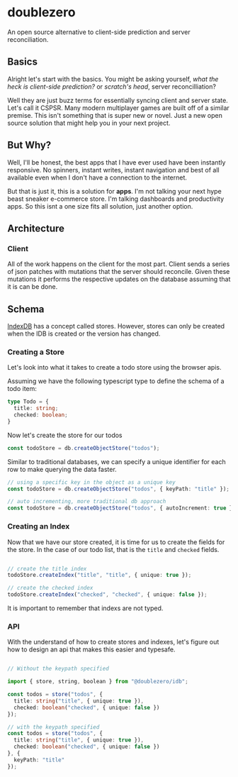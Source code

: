 # doublezero

An open source alternative to client-side prediction and server reconciliation. 

## Basics

Alright let's start with the basics. You might be asking yourself, *what the heck is client-side prediction?* or *scratch's head*, server reconcilliation?

Well they are just buzz terms for essentially syncing client and server state. Let's call it CSPSR. Many modern multiplayer games are built off of a similar premise. This isn't something that is super new or novel. Just a new open source solution that might help you in your next project.

## But Why?

Well, I'll be honest, the best apps that I have ever used have been instantly responsive. No spinners, instant writes, instant navigation and best of all available even when I don't have a connection to the internet. 

But that is just it, this is a solution for **apps**. I'm not talking your next hype beast sneaker e-commerce store. I'm talking dashboards and productivity apps. So this isnt a one size fits all solution, just another option.

## Architecture

### Client

All of the work happens on the client for the most part. Client sends a series of json patches with mutations that the server should reconcile. Given these mutations it performs the respective updates on the database assuming that it is can be done.


## Schema

[IndexDB](https://developer.mozilla.org/en-US/docs/Web/API/IndexedDB_API/Using_IndexedDB#basic_pattern) has a concept called stores. However, stores can only be created when the IDB is created or the version has changed.

### Creating a Store

Let's look into what it takes to create a todo store using the browser apis.

Assuming we have the following typescript type to define the schema of a todo item:

```typescript
type Todo = {
  title: string;
  checked: boolean;
}
```

Now let's create the store for our todos

```typescript
const todoStore = db.createObjectStore("todos");
```

Similar to traditional databases, we can specify a unique identifier for each row to make querying the data faster.

```typescript
// using a specific key in the object as a unique key
const todoStore = db.createObjectStore("todos", { keyPath: "title" }); 

// auto incrementing, more traditional db approach
const todoStore = db.createObjectStore("todos", { autoIncrement: true });
```

### Creating an Index

Now that we have our store created, it is time for us to create the fields for the store. In the case of our todo list, that is the `title` and `checked` fields.

```typescript

// create the title index
todoStore.createIndex("title", "title", { unique: true });

// create the checked index
todoStore.createIndex("checked", "checked", { unique: false });
```

It is important to remember that indexs are not typed. 


### API

With the understand of how to create stores and indexes, let's figure out how to design an api that makes this easier and typesafe.

```typescript

// Without the keypath specified

import { store, string, boolean } from "@doublezero/idb";

const todos = store("todos", {
  title: string("title", { unique: true }),
  checked: boolean("checked", { unique: false })
});

// with the keypath specified
const todos = store("todos", {
  title: string("title", { unique: true }),
  checked: boolean("checked", { unique: false })
}, {
  keyPath: "title"
});
```



